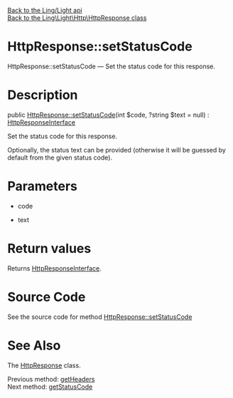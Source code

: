 [Back to the Ling/Light api](https://github.com/lingtalfi/Light/blob/master/doc/api/Ling/Light.md)<br>
[Back to the Ling\Light\Http\HttpResponse class](https://github.com/lingtalfi/Light/blob/master/doc/api/Ling/Light/Http/HttpResponse.md)


HttpResponse::setStatusCode
================



HttpResponse::setStatusCode — Set the status code for this response.




Description
================


public [HttpResponse::setStatusCode](https://github.com/lingtalfi/Light/blob/master/doc/api/Ling/Light/Http/HttpResponse/setStatusCode.md)(int $code, ?string $text = null) : [HttpResponseInterface](https://github.com/lingtalfi/Light/blob/master/doc/api/Ling/Light/Http/HttpResponseInterface.md)




Set the status code for this response.

Optionally, the status text can be provided (otherwise it will be guessed by default from the given status code).




Parameters
================


- code

    

- text

    


Return values
================

Returns [HttpResponseInterface](https://github.com/lingtalfi/Light/blob/master/doc/api/Ling/Light/Http/HttpResponseInterface.md).








Source Code
===========
See the source code for method [HttpResponse::setStatusCode](https://github.com/lingtalfi/Light/blob/master/Http/HttpResponse.php#L246-L251)


See Also
================

The [HttpResponse](https://github.com/lingtalfi/Light/blob/master/doc/api/Ling/Light/Http/HttpResponse.md) class.

Previous method: [getHeaders](https://github.com/lingtalfi/Light/blob/master/doc/api/Ling/Light/Http/HttpResponse/getHeaders.md)<br>Next method: [getStatusCode](https://github.com/lingtalfi/Light/blob/master/doc/api/Ling/Light/Http/HttpResponse/getStatusCode.md)<br>

